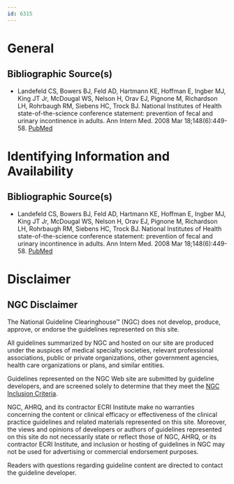 ```yaml
---
id: 6315
---
```


# General

## Bibliographic Source(s)

- Landefeld CS, Bowers BJ, Feld AD, Hartmann KE, Hoffman E, Ingber MJ, King JT Jr, McDougal WS, Nelson H, Orav EJ, Pignone M, Richardson LH, Rohrbaugh RM, Siebens HC, Trock BJ. National Institutes of Health state-of-the-science conference statement: prevention of fecal and urinary incontinence in adults. Ann Intern Med. 2008 Mar 18;148(6):449-58. [ PubMed ](http://www.ncbi.nlm.nih.gov/entrez/query.fcgi?cmd=Retrieve&db=pubmed&dopt=Abstract&list_uids=18268289)

# Identifying Information and Availability

## Bibliographic Source(s)

- Landefeld CS, Bowers BJ, Feld AD, Hartmann KE, Hoffman E, Ingber MJ, King JT Jr, McDougal WS, Nelson H, Orav EJ, Pignone M, Richardson LH, Rohrbaugh RM, Siebens HC, Trock BJ. National Institutes of Health state-of-the-science conference statement: prevention of fecal and urinary incontinence in adults. Ann Intern Med. 2008 Mar 18;148(6):449-58. [ PubMed ](http://www.ncbi.nlm.nih.gov/entrez/query.fcgi?cmd=Retrieve&db=pubmed&dopt=Abstract&list_uids=18268289)

# Disclaimer

## NGC Disclaimer

The National Guideline Clearinghouse™ (NGC) does not develop, produce, approve, or endorse the guidelines represented on this site.

All guidelines summarized by NGC and hosted on our site are produced under the auspices of medical specialty societies, relevant professional associations, public or private organizations, other government agencies, health care organizations or plans, and similar entities.

Guidelines represented on the NGC Web site are submitted by guideline developers, and are screened solely to determine that they meet the [NGC Inclusion Criteria](/help-and-about/summaries/inclusion-criteria).

NGC, AHRQ, and its contractor ECRI Institute make no warranties concerning the content or clinical efficacy or effectiveness of the clinical practice guidelines and related materials represented on this site. Moreover, the views and opinions of developers or authors of guidelines represented on this site do not necessarily state or reflect those of NGC, AHRQ, or its contractor ECRI Institute, and inclusion or hosting of guidelines in NGC may not be used for advertising or commercial endorsement purposes.

Readers with questions regarding guideline content are directed to contact the guideline developer.

